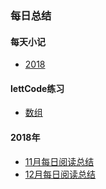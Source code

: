 ### 每日总结

#### 每天小记
* [2018](/conclusion/2018.md)

#### lettCode练习
* [数组](/leetcode/array.js)

#### 2018年
* [11月每日阅读总结](/the-daily-summary/year/2018/11.md)
* [12月每日阅读总结](/the-daily-summary/year/2018/12.md)